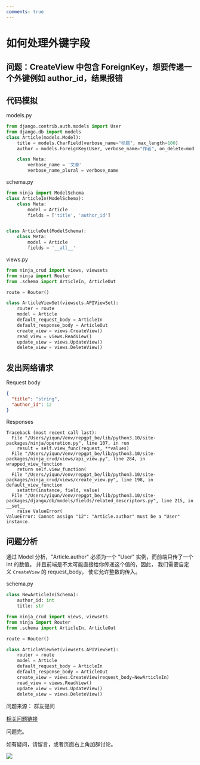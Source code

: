 ```yaml
---
comments: true
---
```

# 如何处理外键字段

## 问题：CreateView 中包含 ForeignKey，想要传递一个外键例如 author_id，结果报错

## 代码模拟
models.py
```python
from django.contrib.auth.models import User
from django.db import models
class Article(models.Model):
    title = models.CharField(verbose_name="标题", max_length=100)
    author = models.ForeignKey(User, verbose_name="作者", on_delete=models.CASCADE)

    class Meta:
        verbose_name = '文章'
        verbose_name_plural = verbose_name

```
schema.py
```python
from ninja import ModelSchema
class ArticleIn(ModelSchema):
    class Meta:
        model = Article
        fields = ['title', 'author_id']


class ArticleOut(ModelSchema):
    class Meta:
        model = Article
        fields = '__all__'
```
views.py
```python
from ninja_crud import views, viewsets
from ninja import Router
from .schema import ArticleIn, ArticleOut

route = Router()

class ArticleViewSet(viewsets.APIViewSet):
    router = route
    model = Article
    default_request_body = ArticleIn
    default_response_body = ArticleOut
    create_view = views.CreateView()
    read_view = views.ReadView()
    update_view = views.UpdateView()
    delete_view = views.DeleteView()
```

## 发出网络请求

Request body
```json
{
  "title": "string",
  "author_id": 12
}
```

Responses
```text
Traceback (most recent call last):
  File "/Users/yiqun/Venv/repgpt_be/lib/python3.10/site-packages/ninja/operation.py", line 107, in run
    result = self.view_func(request, **values)
  File "/Users/yiqun/Venv/repgpt_be/lib/python3.10/site-packages/ninja_crud/views/api_view.py", line 284, in wrapped_view_function
    return self.view_function(
  File "/Users/yiqun/Venv/repgpt_be/lib/python3.10/site-packages/ninja_crud/views/create_view.py", line 198, in default_view_function
    setattr(instance, field, value)
  File "/Users/yiqun/Venv/repgpt_be/lib/python3.10/site-packages/django/db/models/fields/related_descriptors.py", line 215, in __set__
    raise ValueError(
ValueError: Cannot assign "12": "Article.author" must be a "User" instance.

```
## 问题分析
通过 Model 分析，"Article.author" 必须为一个 "User" 实例，而前端只传了一个 int 的数值。
并且前端是不太可能直接给你传递这个值的，因此， 我们需要自定义 `CreateView` 的 request_body， 使它允许整数的传入。

schema.py
```python
class NewArticleIn(Schema):
    author_id: int
    title: str
```


```python hl_lines="10"
from ninja_crud import views, viewsets
from ninja import Router
from .schema import ArticleIn, ArticleOut

route = Router()

class ArticleViewSet(viewsets.APIViewSet):
    router = route
    model = Article
    default_request_body = ArticleIn
    default_response_body = ArticleOut
    create_view = views.CreateView(request_body=NewArticleIn)
    read_view = views.ReadView()
    update_view = views.UpdateView()
    delete_view = views.DeleteView()
```
问题来源： 群友提问

[相关问题链接](https://github.com/hbakri/django-ninja-crud/issues/240)

问题完。

如有疑问，请留言，或者页面右上角加群讨论。

<img style="object-fit: cover; object-position: 50% 50%;" loading="lazy" fetchpriority="auto" aria-hidden="true" draggable="false" src="https://picsum.photos/634/47.jpg">

